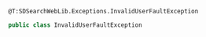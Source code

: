 ```
@T:SDSearchWebLib.Exceptions.InvalidUserFaultException
```
```csharp
public class InvalidUserFaultException
```
